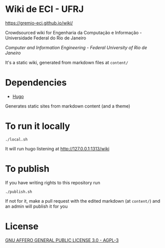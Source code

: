 # Wiki de ECI - UFRJ

https://gremio-eci.github.io/wiki/

Crowdsourced wiki for Engenharia da Computação e Informação - Universidade Federal do Rio de Janeiro

*Computer and Information Engineering - Federal University of Rio de Janeiro*

It's a static wiki, generated from markdown files at `content/`

# Dependencies

- [Hugo](https://github.com/gohugoio/hugo)

Generates static sites from markdown content (and a theme)

# To run it locally

`./local.sh`

It will run hugo listening at http://127.0.0.1:1313/wiki

# To publish

If you have writing rights to this repository run

`./publish.sh`

If not for it, make a pull request with the edited markdown (at `content/`) and an admin will publish it for you

# License

[GNU AFFERO GENERAL PUBLIC LICENSE 3.0 - AGPL-3](LICENSE.md)
